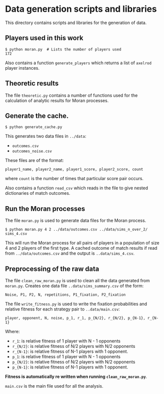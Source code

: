 # Data generation scripts and libraries

This directory contains scripts and libraries for the generation of data.

## Players used in this work

```
$ python moran.py  # Lists the number of players used
172
```

Also contains a function `generate_players` which returns a list of `axelrod`
player instances.

## Theoretic results

The file `theoretic.py` contains a number of functions used for the calculation
of analytic results for Moran processes.

## Generate the cache.

```
$ python generate_cache.py
```

This generates two data files in `../data`:

- `outcomes.csv`
- `outcomes_noise.csv`

These files are of the format:

```csv
player1_name, player2_name, player1_score, player2_score, count
```

where `count` is the number of times that particular score pair occurs.

Also contains a function `read_csv` which reads in the file to give nested
dictionaries of match outcomes.

## Run the Moran processes

The file `moran.py` is used to generate data files for the Moran process.

```
$ python moran.py 4 2 ../data/outcomes.csv ../data/sims_n_over_2/ sims_4.csv
```

This will run the Moran process for all pairs of players in a population of size
4 and 2 players of the first type. A cached outcome of match results if read
from `../data/outcomes.csv` and the output is `..data/sims_4.csv`.

## Preprocessing of the raw data

The file `clean_raw_moran.py` is used to clean all the data generated from
`moran.py`. Creates one data file `..data/sims_summary.csv` of the form:

```
Noise, P1, P2, N, repetitions, P1_fixation, P2_fixation
```

The file `write_fitness.py` is used to write the fixation probabilities and
relative fitness for each strategy pair to `..data/main.csv`:

```
player, opponent, N, noise, p_1, r_1, p_{N/2}, r_{N/2}, p_{N-1}, r_{N-1}
```

Where:

- `r_1`: is relative fitness of 1 player with N - 1 opponents
- `r_{N/2}`: is relative fitness of N/2 players with N/2 opponents
- `r_{N-1}`: is relative fitness of N-1 players with 1 opponent.
- `p_1`: is relative fitness of 1 player with N - 1 opponents
- `p_{N/2}`: is relative fitness of N/2 players with N/2 opponents
- `p_{N-1}`: is relative fitness of N-1 players with 1 opponent.

**Fitness is automatically re written when running `clean_raw_moran.py`**.

`main.csv` is the main file used for all the analysis.
